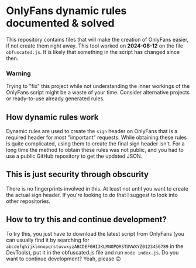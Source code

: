 # OnlyFans dynamic rules documented & solved
This repository contains files that will make the creation of OnlyFans easier, if not create them right away.
This tool worked on **2024-08-12** on the file `obfuscated.js`. It is likely that something in the script has changed since then.

### Warning
Trying to "fix" this project while not understanding the inner workings of the OnlyFans script might be a waste of your time. Consider alternative projects or ready-to-use already generated rules.

## How dynamic rules work
Dynamic rules are used to create the `sign` header on OnlyFans that is a required header for most "important" requests.
While obtaining these rules is quite complicated, using them to create the final sign header isn't. For a long time the method to
obtain these rules was not public, and you had to use a public GitHub repository to get the updated JSON.

## This is just security through obscurity
There is no fingerprints involved in this. At least not until you want to create the actual sign header. If you're looking to do that I suggest to look into other repositories.

## How to try this and continue development?
To try this, you just have to download the latest script from OnlyFans (you can usually find it by searching for `abcdefghijklmnopqrstuvwxyzABCDEFGHIJKLMNOPQRSTUVWXYZ0123456789` in the DevTools),
put it in the obfuscated.js file and run `node index.js`. Do you want to continue development? Yeah, please 🙃
